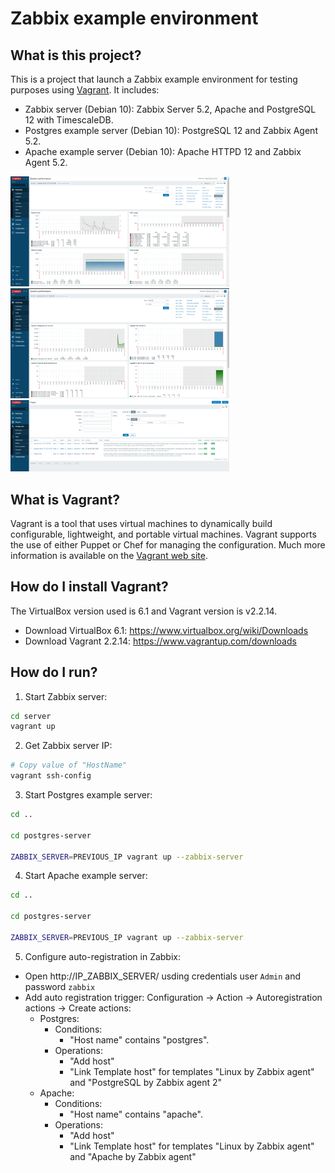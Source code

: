 # Zabbix example environment

## What is this project?

This is a project that launch a Zabbix example environment for testing purposes using [Vagrant](http://www.vagrantup.com). It includes:

- Zabbix server (Debian 10): Zabbix Server 5.2, Apache and PostgreSQL 12 with TimescaleDB.
- Postgres example server (Debian 10): PostgreSQL 12 and Zabbix Agent 5.2.
- Apache example server (Debian 10): Apache HTTPD 12 and Zabbix Agent 5.2.

<p float="left">
  <img src="img/snapshot_1.png" width="350px" height="auto">
  <img src="img/snapshot_2.png" width="350px" height="auto">
  <img src="img/snapshot_3.png" width="350px" height="auto">
</p>

## What is Vagrant?

Vagrant is a tool that uses virtual machines to dynamically build configurable, lightweight, and portable virtual machines. Vagrant supports the use of either Puppet or Chef for managing the configuration. Much more information is available on the [Vagrant web site](http://www.vagrantup.com).

## How do I install Vagrant?

The VirtualBox version used is 6.1 and Vagrant version is v2.2.14.

- Download VirtualBox 6.1: https://www.virtualbox.org/wiki/Downloads
- Download Vagrant 2.2.14: https://www.vagrantup.com/downloads

## How do I run?

1. Start Zabbix server:

```bash
cd server
vagrant up
```

2. Get Zabbix server IP:

```bash
# Copy value of "HostName"
vagrant ssh-config
```

3. Start Postgres example server:

```bash
cd ..

cd postgres-server

ZABBIX_SERVER=PREVIOUS_IP vagrant up --zabbix-server 
```

4. Start Apache example server:

```bash
cd ..

cd postgres-server

ZABBIX_SERVER=PREVIOUS_IP vagrant up --zabbix-server 
```

5. Configure auto-registration in Zabbix:

- Open http://IP_ZABBIX_SERVER/ usding credentials user ```Admin``` and password ```zabbix```
- Add auto registration trigger: Configuration -> Action -> Autoregistration actions -> Create actions:
  - Postgres:  
    - Conditions:
      - "Host name" contains "postgres".
    - Operations:
      - "Add host"
      - "Link Template host" for templates "Linux by Zabbix agent" and "PostgreSQL by Zabbix agent 2"
  - Apache:  
    - Conditions:
      - "Host name" contains "apache".
    - Operations:
      - "Add host"
      - "Link Template host" for templates "Linux by Zabbix agent" and "Apache by Zabbix agent"
